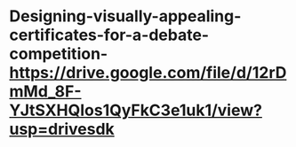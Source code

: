# Designing-visually-appealing-certificates-for-a-debate-competition-https://drive.google.com/file/d/12rDmMd_8F-YJtSXHQIos1QyFkC3e1uk1/view?usp=drivesdk
